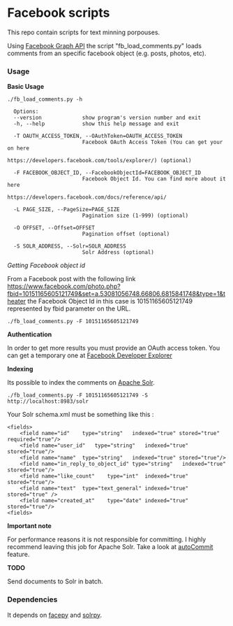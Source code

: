 Facebook scripts
===========================
This repo contain scripts for text minning porpouses.

Using [Facebook Graph API](https://developers.facebook.com/docs/reference/api/) the script "fb_load_comments.py" loads comments from an specific facebook object (e.g. posts, photos, etc). 

### Usage

**Basic Usage**

	./fb_load_comments.py -h

	  Options:
	  --version             show program's version number and exit
	  -h, --help            show this help message and exit

	  -T OAUTH_ACCESS_TOKEN, --OAuthToken=OAUTH_ACCESS_TOKEN 
	  						Facebook OAuth Access Token (You can get your on here
	                        https://developers.facebook.com/tools/explorer/) (optional)

	  -F FACEBOOK_OBJECT_ID, --FacebookObjectId=FACEBOOK_OBJECT_ID
	                        Facebook Object Id. You can find more about it here
	                        https://developers.facebook.com/docs/reference/api/

	  -L PAGE_SIZE, --PageSize=PAGE_SIZE
	                        Pagination size (1-999) (optional)

	  -O OFFSET, --Offset=OFFSET
	                        Pagination offset (optional)

	  -S SOLR_ADDRESS, --Solr=SOLR_ADDRESS
	                        Solr Address (optional)

*Getting Facebook object id*

From a Facebook post with the following link https://www.facebook.com/photo.php?fbid=10151165605121749&set=a.53081056748.66806.6815841748&type=1&theater the Facebook Object Id in this case is 10151165605121749 represented by fbid parameter on the URL.


	./fb_load_comments.py -F 10151165605121749

**Authentication**

In order to get more results you must provide an OAuth access token. You can get a temporary one at [Facebook Developer Explorer](https://developers.facebook.com/tools/explorer/)

**Indexing**

Its possible to index the comments on [Apache Solr](http://lucene.apache.org/solr/).

	./fb_load_comments.py -F 10151165605121749 -S http://localhost:8983/solr

Your Solr schema.xml must be something like this :

	<fields>   
		<field name="id" 	type="string"	indexed="true" stored="true" required="true"/>
		<field name="user_id"	type="string"	indexed="true" stored="true"/>
		<field name="name"	type="string"	indexed="true" stored="true"/>
		<field name="in_reply_to_object_id" type="string"	indexed="true" stored="true"/>
		<field name="like_count"	type="int"	indexed="true" stored="true"/>
		<field name="text"	type="text_general" indexed="true" stored="true" />
		<field name="created_at"	type="date"	indexed="true" stored="true"/>			
	<fields>

**Important note**

For performance reasons it is not responsible for committing. 
I highly recommend leaving this job for Apache Solr. Take a look at [autoCommit](http://wiki.apache.org/solr/SolrConfigXml#Update_Handler_Section) feature.

**TODO**

Send documents to Solr in batch.

### Dependencies

It depends on [facepy](https://github.com/jgorset/facepy) and [solrpy](http://code.google.com/p/solrpy/). 


